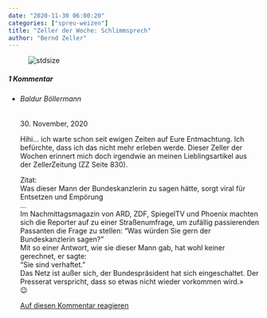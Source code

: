 ```yaml
---
date: "2020-11-30 06:00:20"
categories: ["spreu-weizen"]
title: "Zeller der Woche: Schlimmsprech"
author: "Bernd Zeller"
---
```



<figure>
<img src="https://www.publicomag.com/wp-content/uploads/2020/11/Schlimmsprech_-scaled.jpg" alt=stdsize>
</figure>


<!--more-->
<h5 class="comments-h">
1 Kommentar </h5>
<ul class="commentlist">
<li class="comment even thread-even depth-1 clearfix" id="li-comment-95375">
<h6 class="author">Baldur Böllermann</h6> <span class="date">30. November, 2020</span>



Hihi&#8230; ich warte schon seit ewigen Zeiten auf Eure Entmachtung. Ich befürchte, dass ich das nicht mehr erleben werde. Dieser Zeller der Wochen erinnert mich doch irgendwie an meinen Lieblingsartikel aus der ZellerZeitung (ZZ Seite 830).

Zitat:<br>
Was dieser Mann der Bundeskanzlerin zu sagen hätte, sorgt viral für Entsetzen und Empörung<br>
&#8230;<br>
Im Nachmittagsmagazin von ARD, ZDF, SpiegelTV und Phoenix machten sich die Reporter auf zu einer Straßenumfrage, um zufällig passierenden Passanten die Frage zu stellen: “Was würden Sie gern der Bundeskanzlerin sagen?”<br>
Mit so einer Antwort, wie sie dieser Mann gab, hat wohl keiner gerechnet, er sagte:<br>
“Sie sind verhaftet.”<br>
Das Netz ist außer sich, der Bundespräsident hat sich eingeschaltet. Der Presserat verspricht, dass so etwas nicht wieder vorkommen wird.»<br>
😉

<a rel="nofollow" class="comment-reply-link" href="#comment-95375" data-commentid="95375" data-postid="12524" data-belowelement="comment-95375" data-respondelement="respond" data-replyto="Antworte auf Baldur Böllermann" aria-label="Antworte auf Baldur Böllermann">Auf diesen Kommentar reagieren</a> 


</li>
</ul>

